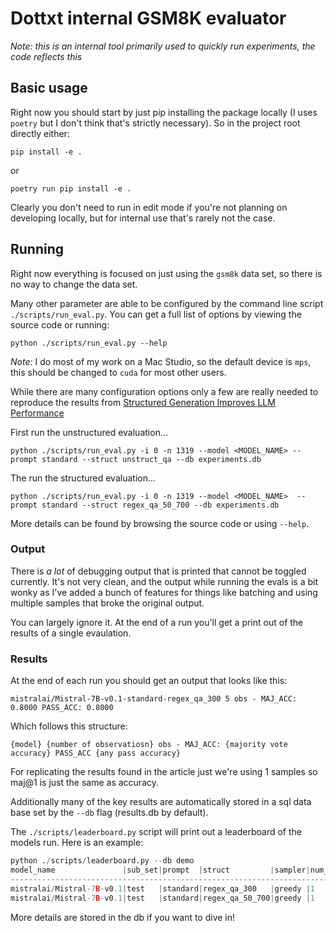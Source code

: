 # Dottxt internal GSM8K evaluator

*Note: this is an internal tool primarily used to quickly run experiments, the code reflects this*

## Basic usage

Right now you should start by just pip installing the package locally (I uses `poetry` but I don't think that's strictly necessary). So in the project root directly either:

`pip install -e .`
 
 or

 `poetry run pip install -e .`

 Clearly you don't need to run in edit mode if you're not planning on developing locally, but for internal use that's rarely not the case.


 ## Running

 Right now everything is focused on just using the `gsm8k` data set, so there is no way to change the data set.

 Many other parameter are able to be configured by the command line script `./scripts/run_eval.py`. You can get a full list of options by viewing the source code or running:

 `python ./scripts/run_eval.py --help`

 *Note:* I do most of my work on a Mac Studio, so the default device is `mps`, this should be changed to `cuda` for most other users.

While there are many configuration options only a few are really needed to reproduce the results from [Structured Generation Improves LLM Performance](https://blog.dottxt.co/performance-gsm8k.html)

First run the unstructured evaluation...

```
python ./scripts/run_eval.py -i 0 -n 1319 --model <MODEL_NAME> --prompt standard --struct unstruct_qa --db experiments.db
```

The run the structured evaluation...

```
python ./scripts/run_eval.py -i 0 -n 1319 --model <MODEL_NAME>  --prompt standard --struct regex_qa_50_700 --db experiments.db
```

More details can be found by browsing the source code or using `--help`.

### Output

There is *a lot* of debugging output that is printed that cannot be toggled currently. It's not very clean, and the output while running the evals is a bit wonky as I've added a bunch of features for things like batching and using multiple samples that broke the original output. 

You can largely ignore it. At the end of a run you'll get a print out of the results of a single evaulation.

### Results

At the end of each run you should get an output that looks like this:

```
mistralai/Mistral-7B-v0.1-standard-regex_qa_300 5 obs - MAJ_ACC: 0.8000 PASS_ACC: 0.8000 
```

Which follows this structure:

```
{model} {number of observatiosn} obs - MAJ_ACC: {majority vote accuracy} PASS_ACC {any pass accuracy}
```

For replicating the results found in the article just we're using 1 samples so maj@1 is just the same as accuracy.

Additionally many of the key results are automatically stored in a sql data base set by the `--db` flag (results.db by default).

The `./scripts/leaderboard.py` script will print out a leaderboard of the models run. Here is an example:

```python
python ./scripts/leaderboard.py --db demo
model_name               |sub_set|prompt  |struct         |sampler|num_samples|total|maj_acc|pass_acc
-----------------------------------------------------------------------------------------------------
mistralai/Mistral-7B-v0.1|test   |standard|regex_qa_300   |greedy |1          |5    |0.8    |0.8     
mistralai/Mistral-7B-v0.1|test   |standard|regex_qa_50_700|greedy |1          |5    |0.8    |0.8 
```

More details are stored in the db if you want to dive in!